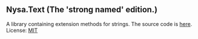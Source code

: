 ## Nysa.Text (The 'strong named' edition.)
A library containing extension methods for strings.  The source code is [here](https://github.com/slowsigma/Nysa/tree/master/Nysa.Text "github").
License: [MIT](https://mit-license.org/ "MIT")